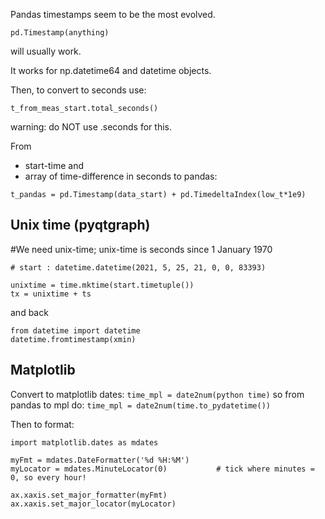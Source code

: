 Pandas timestamps seem to be the most evolved.


```
pd.Timestamp(anything)
```

will usually work.

It works for np.datetime64 and datetime objects.

Then, to convert to seconds use:

```
t_from_meas_start.total_seconds()
```

warning: do NOT use .seconds for this.

From 
- start-time and
- array of time-difference in seconds
to pandas:

```
t_pandas = pd.Timestamp(data_start) + pd.TimedeltaIndex(low_t*1e9)
```

## Unix time (pyqtgraph)

#We need unix-time; unix-time is seconds since 1 January 1970

```
# start : datetime.datetime(2021, 5, 25, 21, 0, 0, 83393)

unixtime = time.mktime(start.timetuple())
tx = unixtime + ts
```

and back

```
from datetime import datetime
datetime.fromtimestamp(xmin)
```

## Matplotlib

Convert to matplotlib dates: ```time_mpl = date2num(python time)```
so from pandas to mpl do: ```time_mpl = date2num(time.to_pydatetime())```

Then to format:

```
import matplotlib.dates as mdates

myFmt = mdates.DateFormatter('%d %H:%M')
myLocator = mdates.MinuteLocator(0)           # tick where minutes = 0, so every hour!

ax.xaxis.set_major_formatter(myFmt)
ax.xaxis.set_major_locator(myLocator)
```
